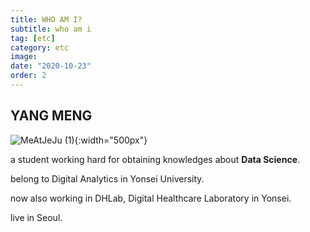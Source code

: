 ```yaml
---
title: WHO AM I?
subtitle: who am i
tag: [etc]
category: etc
image:
date: "2020-10-23"
order: 2
---
```


## YANG MENG

![MeAtJeJu (1)](https://user-images.githubusercontent.com/37925813/96903423-ca04d700-14d0-11eb-91f6-08e30fdfb278.jpg){:width="500px"}

a student working hard for obtaining knowledges about **Data Science**.

belong to Digital Analytics in Yonsei University.

now also working in DHLab, Digital Healthcare Laboratory in Yonsei.

live in Seoul.

